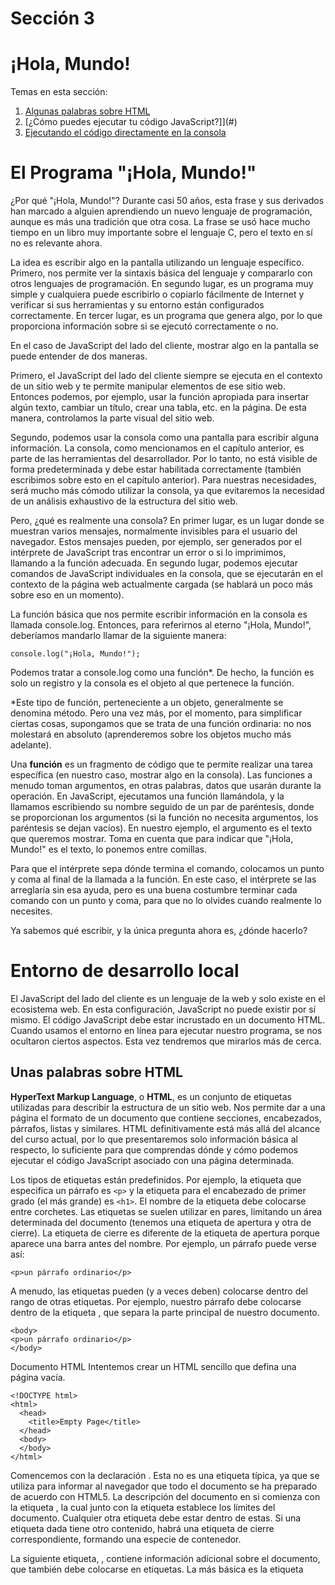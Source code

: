 # Sección 3
# ¡Hola, Mundo!

Temas en esta sección:

 1. [Algunas palabras sobre HTML](#)
 1. [¿Cómo puedes ejecutar tu código JavaScript?]](#)
 1. [Ejecutando el código directamente en la consola](#)


# El Programa "¡Hola, Mundo!"
¿Por qué "¡Hola, Mundo!"? Durante casi 50 años, esta frase y sus derivados han marcado a alguien aprendiendo un nuevo lenguaje de programación, aunque es más una tradición que otra cosa. La frase se usó hace mucho tiempo en un libro muy importante sobre el lenguaje C, pero el texto en sí no es relevante ahora.

La idea es escribir algo en la pantalla utilizando un lenguaje específico. Primero, nos permite ver la sintaxis básica del lenguaje y compararlo con otros lenguajes de programación. En segundo lugar, es un programa muy simple y cualquiera puede escribirlo o copiarlo fácilmente de Internet y verificar si sus herramientas y su entorno están configurados correctamente. En tercer lugar, es un programa que genera algo, por lo que proporciona información sobre si se ejecutó correctamente o no.

En el caso de JavaScript del lado del cliente, mostrar algo en la pantalla se puede entender de dos maneras.

Primero, el JavaScript del lado del cliente siempre se ejecuta en el contexto de un sitio web y te permite manipular elementos de ese sitio web. Entonces podemos, por ejemplo, usar la función apropiada para insertar algún texto, cambiar un título, crear una tabla, etc. en la página. De esta manera, controlamos la parte visual del sitio web.

Segundo, podemos usar la consola como una pantalla para escribir alguna información. La consola, como mencionamos en el capítulo anterior, es parte de las herramientas del desarrollador. Por lo tanto, no está visible de forma predeterminada y debe estar habilitada correctamente (también escribimos sobre esto en el capítulo anterior). Para nuestras necesidades, será mucho más cómodo utilizar la consola, ya que evitaremos la necesidad de un análisis exhaustivo de la estructura del sitio web.

Pero, ¿qué es realmente una consola? En primer lugar, es un lugar donde se muestran varios mensajes, normalmente invisibles para el usuario del navegador. Estos mensajes pueden, por ejemplo, ser generados por el intérprete de JavaScript tras encontrar un error o si lo imprimimos, llamando a la función adecuada. En segundo lugar, podemos ejecutar comandos de JavaScript individuales en la consola, que se ejecutarán en el contexto de la página web actualmente cargada (se hablará un poco más sobre eso en un momento).



La función básica que nos permite escribir información en la consola es llamada console.log. Entonces, para referirnos al eterno "¡Hola, Mundo!", deberíamos mandarlo llamar de la siguiente manera:

```console.log("¡Hola, Mundo!");```

Podemos tratar a console.log como una función*. De hecho, la función es solo un registro y la consola es el objeto al que pertenece la función.

*Este tipo de función, perteneciente a un objeto, generalmente se denomina método. Pero una vez más, por el momento, para simplificar ciertas cosas, supongamos que se trata de una función ordinaria: no nos molestará en absoluto (aprenderemos sobre los objetos mucho más adelante).

Una **función** es un fragmento de código que te permite realizar una tarea específica (en nuestro caso, mostrar algo en la consola). Las funciones a menudo toman argumentos, en otras palabras, datos que usarán durante la operación. En JavaScript, ejecutamos una función llamándola, y la llamamos escribiendo su nombre seguido de un par de paréntesis, donde se proporcionan los argumentos (si la función no necesita argumentos, los paréntesis se dejan vacíos). En nuestro ejemplo, el argumento es el texto que queremos mostrar. Toma en cuenta que para indicar que "¡Hola, Mundo!" es el texto, lo ponemos entre comillas.

Para que el intérprete sepa dónde termina el comando, colocamos un punto y coma al final de la llamada a la función. En este caso, el intérprete se las arreglaría sin esa ayuda, pero es una buena costumbre terminar cada comando con un punto y coma, para que no lo olvides cuando realmente lo necesites.

Ya sabemos qué escribir, y la única pregunta ahora es, ¿dónde hacerlo?

# Entorno de desarrollo local
El JavaScript del lado del cliente es un lenguaje de la web y solo existe en el ecosistema web. En esta configuración, JavaScript no puede existir por sí mismo. El código JavaScript debe estar incrustado en un documento HTML. Cuando usamos el entorno en línea para ejecutar nuestro programa, se nos ocultaron ciertos aspectos. Esta vez tendremos que mirarlos más de cerca.

## Unas palabras sobre HTML
**HyperText Markup Language**, o **HTML**, es un conjunto de etiquetas utilizadas para describir la estructura de un sitio web. Nos permite dar a una página el formato de un documento que contiene secciones, encabezados, párrafos, listas y similares. HTML definitivamente está más allá del alcance del curso actual, por lo que presentaremos solo información básica al respecto, lo suficiente para que comprendas dónde y cómo podemos ejecutar el código JavaScript asociado con una página determinada.

Los tipos de etiquetas están predefinidos. Por ejemplo, la etiqueta que especifica un párrafo es ```<p>``` y la etiqueta para el encabezado de primer grado (el más grande) es ```<h1>```. El nombre de la etiqueta debe colocarse entre corchetes. Las etiquetas se suelen utilizar en pares, limitando un área determinada del documento (tenemos una etiqueta de apertura y otra de cierre). La etiqueta de cierre es diferente de la etiqueta de apertura porque aparece una barra antes del nombre. Por ejemplo, un párrafo puede verse así:

```<p>un párrafo ordinario</p>```

A menudo, las etiquetas pueden (y a veces deben) colocarse dentro del rango de otras etiquetas. Por ejemplo, nuestro párrafo debe colocarse dentro de la etiqueta <body>, que separa la parte principal de nuestro documento.
```htmnl
<body>
<p>un párrafo ordinario</p>
</body>
```


Documento HTML
Intentemos crear un HTML sencillo que defina una página vacía.

```htmnl
<!DOCTYPE html>
<html>
  <head>
    <title>Empty Page</title>
  </head>
  <body>
  </body>
</html>
```

Comencemos con la declaración <!DOCTYPE html>. Esta no es una etiqueta típica, ya que se utiliza para informar al navegador que todo el documento se ha preparado de acuerdo con HTML5. La descripción del documento en si comienza con la etiqueta <html>, la cual junto con la etiqueta </html> establece los límites del documento. Cualquier otra etiqueta debe estar dentro de estas. Si una etiqueta dada tiene otro contenido, habrá una etiqueta de cierre correspondiente, formando una especie de contenedor.

La siguiente etiqueta, <head>, contiene información adicional sobre el documento, que también debe colocarse en etiquetas. La más básica es la etiqueta <title>, que establece el título de la página mayormente visible en la barra de título del navegador. Después de <head> esta el elemento ```<body>```, y allí se debe colocar el contenido visible de la página web (por ejemplo, nuestro párrafo).
